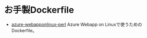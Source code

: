 # お手製Dockerfile

- [azure-webapponlinux-perl](azure-webapponlinux-perl/README.md)
Azure Webapp on Linuxで使うためのDockerfile。